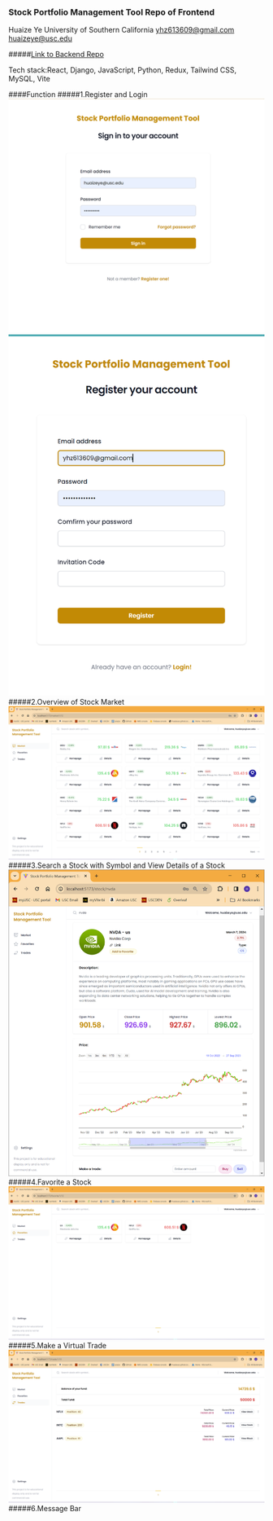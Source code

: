 ### Stock Portfolio Management Tool Repo of Frontend

Huaize Ye University of Southern California
yhz613609@gmail.com huaizeye@usc.edu

#####[Link to Backend Repo](https://github.com/HuaizeUSC/Stock-Portfolio-Management-Tool)

Tech stack:React, Django, JavaScript, Python, Redux, Tailwind CSS, MySQL, Vite

####Function
#####1.Register and Login
![Login Page](/demo/Login.png)
![Register Page](/demo/Register.png)
#####2.Overview of Stock Market
![Market Page](/demo/Market.png)
#####3.Search a Stock with Symbol and View Details of a Stock
![Stock Details Page](/demo/Stock.png)
#####4.Favorite a Stock
![Favorite Page](/demo/Favorite.png)
#####5.Make a Virtual Trade
![Trade Page](/demo/Trade.png)
#####6.Message Bar
